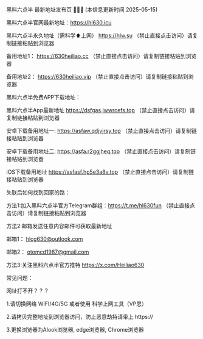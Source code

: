 黑料六点半 最新地址发布页 🍉🍉🍉 (本信息更新时间 2025-05-15)

黑料六点半官网最新地址：https://hl630.icu

黑料六点半永久地址（需科学⬆️上网）  https://hlw.su （禁止直接点击访问）请复制链接粘贴到浏览器

备用地址1： https://630heiliao.cc （禁止直接点击访问）请复制链接粘贴到浏览器

备用地址2： https://630heiliao.vip （禁止直接点击访问）请复制链接粘贴到浏览器

黑料六点半免费APP下载地址：

黑料六点半App最新地址 https://dsfgas.jwwrcefs.top （禁止直接点击访问）请复制链接粘贴到浏览器

安卓下载备用地址一: https://asfaw.qdjvjrsy.top （禁止直接点击访问）请复制链接粘贴到浏览器

安卓下载备用地址二: https://asfa.r2ggjheq.top （禁止直接点击访问）请复制链接粘贴到浏览器

iOS下载备用地址 https://asfasf.hp5e3a8v.top （禁止直接点击访问）请复制链接粘贴到浏览器

失联后如何找到回家的路：

方法1:加入黑料六点半官方Telegram群组：https://t.me/hl630fun （禁止直接点击访问）请复制链接粘贴到浏览器

方法2:邮箱发送任意内容邮件可获取最新地址

邮箱1： hlcg630@outlook.com

邮箱2： otomcd1987@gmail.com

方法3:关注黑料六点半官方推特 https://x.com/Heiliao630


常见问题：

网址打不开？？？

1.请切换网络 WIFI/4G/5G 或者使用 科学上网工具（VP恩）

2.请拷贝完整地址到浏览器访问，防止恶意劫持请带上 https://

3.更换浏览器为Alook浏览器, edge浏览器, Chrome浏览器

